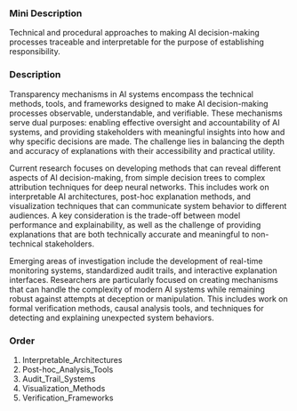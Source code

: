 ### Mini Description

Technical and procedural approaches to making AI decision-making processes traceable and interpretable for the purpose of establishing responsibility.

### Description

Transparency mechanisms in AI systems encompass the technical methods, tools, and frameworks designed to make AI decision-making processes observable, understandable, and verifiable. These mechanisms serve dual purposes: enabling effective oversight and accountability of AI systems, and providing stakeholders with meaningful insights into how and why specific decisions are made. The challenge lies in balancing the depth and accuracy of explanations with their accessibility and practical utility.

Current research focuses on developing methods that can reveal different aspects of AI decision-making, from simple decision trees to complex attribution techniques for deep neural networks. This includes work on interpretable AI architectures, post-hoc explanation methods, and visualization techniques that can communicate system behavior to different audiences. A key consideration is the trade-off between model performance and explainability, as well as the challenge of providing explanations that are both technically accurate and meaningful to non-technical stakeholders.

Emerging areas of investigation include the development of real-time monitoring systems, standardized audit trails, and interactive explanation interfaces. Researchers are particularly focused on creating mechanisms that can handle the complexity of modern AI systems while remaining robust against attempts at deception or manipulation. This includes work on formal verification methods, causal analysis tools, and techniques for detecting and explaining unexpected system behaviors.

### Order

1. Interpretable_Architectures
2. Post-hoc_Analysis_Tools
3. Audit_Trail_Systems
4. Visualization_Methods
5. Verification_Frameworks
